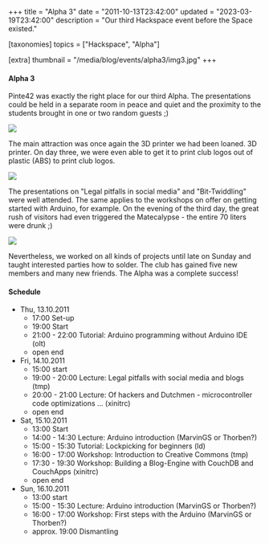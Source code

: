 +++
title = "Alpha 3"
date = "2011-10-13T23:42:00"
updated = "2023-03-19T23:42:00"
description = "Our third Hackspace event before the Space existed."

[taxonomies]
topics = ["Hackspace", "Alpha"]

[extra]
thumbnail = "/media/blog/events/alpha3/img3.jpg"
+++

#### Alpha 3

Pinte42 was exactly the right place for our third Alpha. The presentations
could be held in a separate room in peace and quiet and the proximity to the
students brought in one or two random guests ;)

![](/media/blog/events/alpha3/img1.jpg)

The main attraction was once again the 3D printer we had been loaned.
3D printer.
On day three, we were even able to get it to print club logos out of plastic
(ABS) to print club logos.

![](/media/blog/events/alpha3/img2.jpg)

The presentations on "Legal pitfalls in social media" and
"Bit-Twiddling" were well attended. The same applies to the workshops on offer on getting started with Arduino, for
example. On the evening of the third day, the great rush of visitors had even triggered the Matecalypse - the entire 70
liters
were drunk ;)

![](/media/blog/events/alpha3/img3.jpg)

Nevertheless, we worked on all kinds of projects until late on Sunday and taught interested parties how to solder. The
club has gained five new members and
many new friends. The Alpha was a complete success!

#### Schedule

* Thu, 13.10.2011
    * 17:00 Set-up
    * 19:00 Start
    * 21:00 - 22:00 Tutorial: Arduino programming without Arduino IDE (olt)
    * open end
* Fri, 14.10.2011
    * 15:00 start
    * 19:00 - 20:00 Lecture: Legal pitfalls with social media and blogs (tmp)
    * 20:00 - 21:00 Lecture: Of hackers and Dutchmen - microcontroller code optimizations ... (xinitrc)
    * open end
* Sat, 15.10.2011
    * 13:00 Start
    * 14:00 - 14:30 Lecture: Arduino introduction (MarvinGS or Thorben?)
    * 15:00 - 15:30 Tutorial: Lockpicking for beginners (ld)
    * 16:00 - 17:00 Workshop: Introduction to Creative Commons (tmp)
    * 17:30 - 19:30 Workshop: Building a Blog-Engine with CouchDB and CouchApps (xinitrc)
    * open end
* Sun, 16.10.2011
    * 13:00 start
    * 15:00 - 15:30 Lecture: Arduino introduction (MarvinGS or Thorben?)
    * 16:00 - 17:00 Workshop: First steps with the Arduino (MarvinGS or Thorben?)
    * approx. 19:00 Dismantling 

